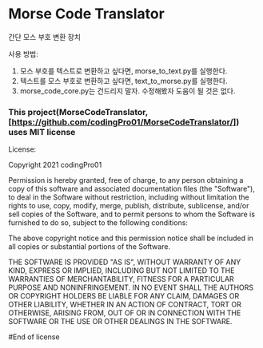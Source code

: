 # Morse Code Translator
간단 모스 부호 변환 장치

사용 방법: 
  1. 모스 부호를 텍스트로 변환하고 싶다면, morse_to_text.py를 실행한다. 
  2. 텍스트를 모스 부호로 변환하고 싶다면, text_to_morse.py를 실행한다.
  3. morse_code_core.py는 건드리지 말자. 수정해봤자 도움이 될 것은 없다. 

### This project(MorseCodeTranslator, [https://github.com/codingPro01/MorseCodeTranslator/]) uses MIT license

License: 

Copyright 2021 codingPro01

Permission is hereby granted, free of charge, to any person obtaining a copy of this software and associated documentation files (the "Software"), to deal in the Software without restriction, including without limitation the rights to use, copy, modify, merge, publish, distribute, sublicense, and/or sell copies of the Software, and to permit persons to whom the Software is furnished to do so, subject to the following conditions:

The above copyright notice and this permission notice shall be included in all copies or substantial portions of the Software.

THE SOFTWARE IS PROVIDED "AS IS", WITHOUT WARRANTY OF ANY KIND, EXPRESS OR IMPLIED, INCLUDING BUT NOT LIMITED TO THE WARRANTIES OF MERCHANTABILITY, FITNESS FOR A PARTICULAR PURPOSE AND NONINFRINGEMENT. IN NO EVENT SHALL THE AUTHORS OR COPYRIGHT HOLDERS BE LIABLE FOR ANY CLAIM, DAMAGES OR OTHER LIABILITY, WHETHER IN AN ACTION OF CONTRACT, TORT OR OTHERWISE, ARISING FROM, OUT OF OR IN CONNECTION WITH THE SOFTWARE OR THE USE OR OTHER DEALINGS IN THE SOFTWARE.

#End of license
